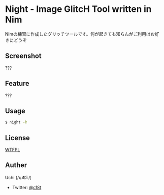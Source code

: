 # Night - Image GlitcH Tool written in Nim
Nimの練習に作成したグリッチツールです。何が起きても知らんがご利用はお好きにどうぞ

## Screenshot
???

## Feature
???

## Usage
```sh
$ night -h
```

## License
[WTFPL](./LICENSE)

## Auther
Uchi (/ɯ̹t͡ɕʲi/)
  - Twitter: [@c18t](https://twitter.com/c18t)
